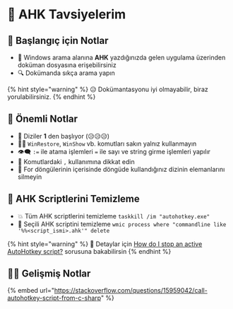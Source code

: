 # 🎌 AHK Tavsiyelerim

## 🔰 Başlangıç için Notlar

* 📑 Windows arama alanına **AHK** yazdığınızda gelen uygulama üzerinden doküman dosyasına erişebilirsiniz
* 🔍 Dokümanda sıkça arama yapın

{% hint style="warning" %}
😥 Dokümantasyonu iyi olmayabilir, biraz yorulabilirsiniz.
{% endhint %}

## 📢 Önemli Notlar

* 🔢 Diziler **1** den başlıyor \(😥😥😥\)
* 👮‍♂️ `WinRestore`, `WinShow` vb. komutları sakın yalnız kullanmayın
* 👁‍🗨 `:=` ile atama işlemleri `=` ile sayı ve string girme işlemleri yapılır
* 👀 Komutlardaki `,` kullanımına dikkat edin
* 💫 For döngülerinin içerisinde döngüde kullandığınız dizinin elemanlarını silmeyin

## 🧹 AHK Scriptlerini Temizleme

* 💥 Tüm AHK scriptlerini temizleme `taskkill /im "autohotkey.exe"` 
* 🧼 Seçili AHK scriptini temizleme `wmic process where "commandline like '%%<script_ismi>.ahk'" delete`

{% hint style="warning" %}
📢 Detaylar için [How do I stop an active AutoHotkey script?](https://stackoverflow.com/questions/45700383/how-do-i-stop-an-active-autohotkey-script) sorusuna bakabilirsin
{% endhint %}

## 👨‍💻 Gelişmiş Notlar

{% embed url="https://stackoverflow.com/questions/15959042/call-autohotkey-script-from-c-sharp" %}

